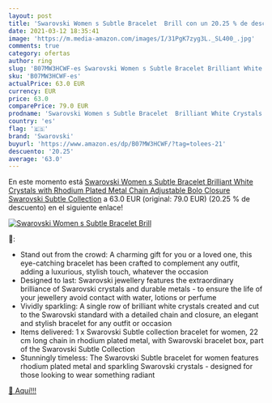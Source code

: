 ```yaml
---
layout: post
title: 'Swarovski Women s Subtle Bracelet  Brill con un 20.25 % de descuento'
date: 2021-03-12 18:35:41
image: 'https://m.media-amazon.com/images/I/31PgK7zyg3L._SL400_.jpg'
comments: true
category: ofertas
author: ring
slug: 'B07MW3HCWF-es Swarovski Women s Subtle Bracelet Brilliant White Crystals...'
sku: 'B07MW3HCWF-es'
actualPrice: 63.0 EUR
currency: EUR
price: 63.0
comparePrice: 79.0 EUR
prodname: 'Swarovski Women s Subtle Bracelet  Brilliant White Crystals with Rhodium Plated Metal Chain  Adjustable Bolo Closure  Swarovski Subtle Collection'
country: 'es'
flag: '🇪🇸'
brand: 'Swarovski'
buyurl: 'https://www.amazon.es/dp/B07MW3HCWF/?tag=tolees-21'
descuento: '20.25'
average: '63.0'
---
```


En este momento está [Swarovski Women s Subtle Bracelet  Brilliant White Crystals with Rhodium Plated Metal Chain  Adjustable Bolo Closure  Swarovski Subtle Collection](https://www.amazon.es/dp/B07MW3HCWF/?tag=tolees-21) a 63.0 EUR (original: 79.0 EUR) (20.25 %  de descuento) en el siguiente enlace!

[![Swarovski Women s Subtle Bracelet  Brill](https://m.media-amazon.com/images/I/31PgK7zyg3L._SL400_.jpg)](https://www.amazon.es/dp/B07MW3HCWF/?tag=tolees-21)

🔎:

- Stand out from the crowd: A charming gift for you or a loved one, this eye-catching bracelet has been crafted to complement any outfit, adding a luxurious, stylish touch, whatever the occasion
- Designed to last: Swarovski jewellery features the extraordinary brilliance of Swarovski crystals and durable metals - to ensure the life of your jewellery avoid contact with water, lotions or perfume
- Vividly sparkling: A single row of brilliant white crystals created and cut to the Swarovski standard with a detailed chain and closure, an elegant and stylish bracelet for any outfit or occasion
- Items delivered: 1 x Swarovski Subtle collection bracelet for women, 22 cm long chain in rhodium plated metal, with Swarovski bracelet box, part of the Swarovski Subtle Collection
- Stunningly timeless: The Swarovski Subtle bracelet for women features rhodium plated metal and sparkling Swarovski crystals - designed for those looking to wear something radiant

[🛒 Aquí!!!](https://www.amazon.es/dp/B07MW3HCWF/?tag=tolees-21)

